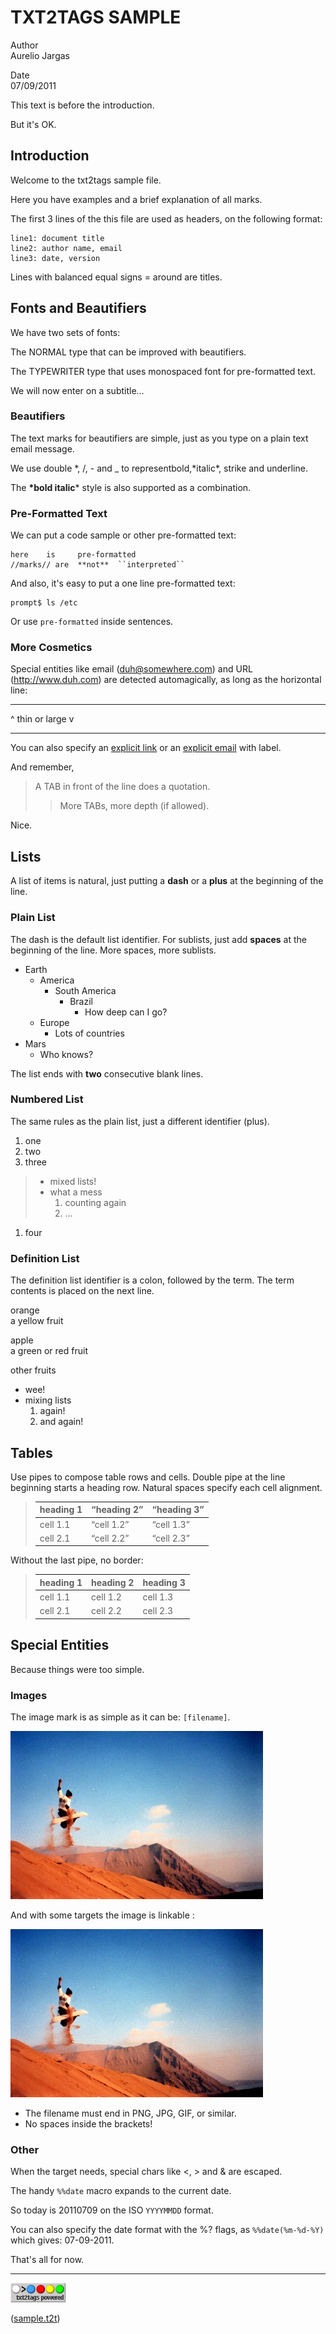 # TXT2TAGS SAMPLE

Author  
Aurelio Jargas

Date  
07/09/2011

This text is before the introduction.

But it's OK.

## Introduction

Welcome to the txt2tags sample file.

Here you have examples and a brief explanation of all
marks.

The first 3 lines of the this file are used as headers,
on the following format:

    line1: document title
    line2: author name, email
    line3: date, version

Lines with balanced equal signs = around are titles.

## Fonts and Beautifiers

We have two sets of fonts:

The NORMAL type that can be improved with beautifiers.

The TYPEWRITER type that uses monospaced font for
pre-formatted text.

We will now enter on a subtitle...

### Beautifiers

The text marks for beautifiers are simple, just as you
type on a plain text email message.

We use double *, /, - and \_ to representbold,*italic\*, strike and underline.

The **\*bold italic**\* style is also supported as a
combination.

### Pre-Formatted Text

We can put a code sample or other pre-formatted text:

    here    is     pre-formatted
    //marks// are  **not**  ``interpreted``

And also, it's easy to put a one line pre-formatted
text:

    prompt$ ls /etc

Or use `pre-formatted` inside sentences.

### More Cosmetics

Special entities like email (<duh@somewhere.com>) and
URL (<http://www.duh.com>) are detected automagically,
as long as the horizontal line:

------------------------------------------------------------------------

\^ thin or large v

------------------------------------------------------------------------

You can also specify an [explicit link](http://duh.org)
or an [explicit email](duh@somewhere.com) with label.

And remember,

> A TAB in front of the line does a quotation.
>
> > More TABs, more depth (if allowed).

Nice.

## Lists

A list of items is natural, just putting a **dash** or
a **plus** at the beginning of the line.

### Plain List

The dash is the default list identifier. For sublists,
just add **spaces** at the beginning of the line. More
spaces, more sublists.

-   Earth
    -   America
        -   South America
            -   Brazil
                -   How deep can I go?
    -   Europe
        -   Lots of countries
-   Mars
    -   Who knows?

The list ends with **two** consecutive blank lines.

### Numbered List

The same rules as the plain list, just a different
identifier (plus).

1.  one
2.  two
3.  three

> -   mixed lists!
> -   what a mess
>     1.  counting again
>     2.  ...

1.  four

### Definition List

The definition list identifier is a colon, followed by
the term. The term contents is placed on the next line.

orange  
a yellow fruit

apple  
a green or red fruit

other fruits  
-   wee!
-   mixing lists
    1.  again!
    2.  and again!

## Tables

Use pipes to compose table rows and cells.
Double pipe at the line beginning starts a heading row.
Natural spaces specify each cell alignment.

> | heading 1 | “heading 2” | “heading 3” |
> |-----------|-------------|-------------|
> | cell 1.1  | “cell 1.2”  | “cell 1.3”  |
> | cell 2.1  | “cell 2.2”  | “cell 2.3”  |

Without the last pipe, no border:

> | heading 1 | heading 2 | heading 3 |
> |-----------|-----------|-----------|
> | cell 1.1  | cell 1.2  | cell 1.3  |
> | cell 2.1  | cell 2.2  | cell 2.3  |

## Special Entities

Because things were too simple.

### Images

The image mark is as simple as it can be: `[filename]`.

![image](./photo.jpg)

And with some targets the image is linkable :

[![image](./photo.jpg)](http://www.txt2tags.org)

-   The filename must end in PNG, JPG, GIF, or similar.
-   No spaces inside the brackets!

### Other

When the target needs, special chars like \<, \> and &
are escaped.

The handy `%%date` macro expands to the current date.

So today is 20110709 on the ISO `YYYYMMDD` format.

You can also specify the date format with the %? flags,
as `%%date(%m-%d-%Y)` which gives: 07-09-2011.

That's all for now.

------------------------------------------------------------------------

![image](./t2tpowered.png)

([sample.t2t](sample.t2t))